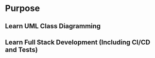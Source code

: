 # Purpose

## Learn UML Class Diagramming
## Learn Full Stack Development (Including CI/CD and Tests)

